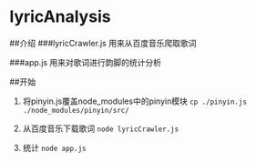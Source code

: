 lyricAnalysis
=============
##介绍
###lyricCrawler.js
用来从百度音乐爬取歌词

###app.js
用来对歌词进行韵脚的统计分析

##开始
1. 将pinyin.js覆盖node_modules中的pinyin模块
`cp ./pinyin.js ./node_modules/pinyin/src/`

2. 从百度音乐下载歌词
`node lyricCrawler.js`

3. 统计
`node app.js`
